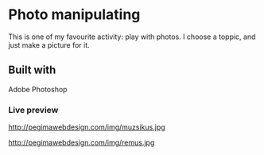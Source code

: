 # Photo manipulating
This is one of my favourite activity: play with photos. I choose a toppic, and just make a picture for it.

## Built with
Adobe Photoshop

### Live preview
http://pegimawebdesign.com/img/muzsikus.jpg


http://pegimawebdesign.com/img/remus.jpg
